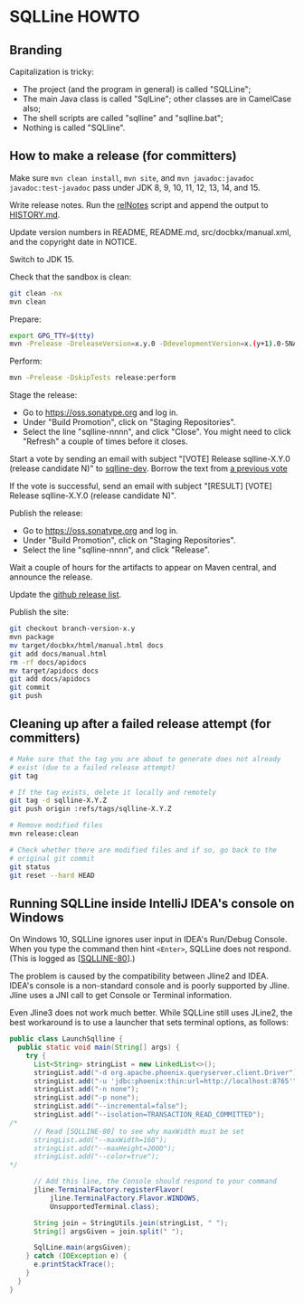 # SQLLine HOWTO

## Branding

Capitalization is tricky:
* The project (and the program in general) is called "SQLLine";
* The main Java class is called "SqlLine"; other classes are in CamelCase also;
* The shell scripts are called "sqlline" and "sqlline.bat";
* Nothing is called "SQLline".

## How to make a release (for committers)

Make sure `mvn clean install`, `mvn site`, and
`mvn javadoc:javadoc javadoc:test-javadoc` pass under JDK 8, 9, 10,
11, 12, 13, 14, and 15.

Write release notes. Run the
[relNotes](https://github.com/julianhyde/share/blob/master/tools/relNotes)
script and append the output to [HISTORY.md](HISTORY.md).

Update version numbers in README, README.md, src/docbkx/manual.xml,
and the copyright date in NOTICE.

Switch to JDK 15.

Check that the sandbox is clean:

```bash
git clean -nx
mvn clean
```

Prepare:

```bash
export GPG_TTY=$(tty)
mvn -Prelease -DreleaseVersion=x.y.0 -DdevelopmentVersion=x.(y+1).0-SNAPSHOT release:prepare
```

Perform:

```bash
mvn -Prelease -DskipTests release:perform
```

Stage the release:
* Go to https://oss.sonatype.org and log in.
* Under "Build Promotion", click on "Staging Repositories".
* Select the line "sqlline-nnnn", and click "Close". You might need to
  click "Refresh" a couple of times before it closes.

Start a vote by sending an email with subject
"[VOTE] Release sqlline-X.Y.0 (release candidate N)" to
[sqlline-dev](https://groups.google.com/forum/#!forum/sqlline-dev).
Borrow the text from
[a previous vote](https://groups.google.com/forum/#!topic/sqlline-dev/SWHPzpyBwv0)

If the vote is successful, send an email with subject
"[RESULT] [VOTE] Release sqlline-X.Y.0 (release candidate N)".

Publish the release:
* Go to https://oss.sonatype.org and log in.
* Under "Build Promotion", click on "Staging Repositories".
* Select the line "sqlline-nnnn", and click "Release".

Wait a couple of hours for the artifacts to appear on Maven central,
and announce the release.

Update the [github release list](https://github.com/julianhyde/sqlline/releases).

Publish the site:
```bash
git checkout branch-version-x.y
mvn package
mv target/docbkx/html/manual.html docs
git add docs/manual.html
rm -rf docs/apidocs
mv target/apidocs docs
git add docs/apidocs
git commit
git push
```

## Cleaning up after a failed release attempt (for committers)

```bash
# Make sure that the tag you are about to generate does not already
# exist (due to a failed release attempt)
git tag

# If the tag exists, delete it locally and remotely
git tag -d sqlline-X.Y.Z
git push origin :refs/tags/sqlline-X.Y.Z

# Remove modified files
mvn release:clean

# Check whether there are modified files and if so, go back to the
# original git commit
git status
git reset --hard HEAD
```

## Running SQLLine inside IntelliJ IDEA's console on Windows

On Windows 10, SQLLine ignores user input in IDEA's Run/Debug Console.
When you type the command then hint `<Enter>`, SQLLine does not
respond. (This is logged as
[<a href="https://github.com/julianhyde/sqlline/issues/80">SQLLINE-80</a>].)

The problem is caused by the compatibility between Jline2 and IDEA.
IDEA's console is a non-standard console and is poorly supported by
Jline. Jline uses a JNI call to get Console or Terminal information.

Even Jline3 does not work much better. While SQLLine still uses
JLine2, the best workaround is to use a launcher that sets terminal
options, as follows:

```java
public class LaunchSqlline {
  public static void main(String[] args) {
    try {
      List<String> stringList = new LinkedList<>();
      stringList.add("-d org.apache.phoenix.queryserver.client.Driver");
      stringList.add("-u 'jdbc:phoenix:thin:url=http://localhost:8765'");
      stringList.add("-n none");
      stringList.add("-p none");
      stringList.add("--incremental=false");
      stringList.add("--isolation=TRANSACTION_READ_COMMITTED");
/*
      // Read [SQLLINE-80] to see why maxWidth must be set
      stringList.add("--maxWidth=160");
      stringList.add("--maxHeight=2000");
      stringList.add("--color=true");
*/

      // Add this line, the Console should respond to your command
      jline.TerminalFactory.registerFlavor(
          jline.TerminalFactory.Flavor.WINDOWS,
          UnsupportedTerminal.class);

      String join = StringUtils.join(stringList, " ");
      String[] argsGiven = join.split(" ");

      SqlLine.main(argsGiven);
    } catch (IOException e) {
      e.printStackTrace();
    }
  }
}
```
